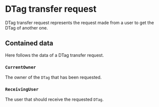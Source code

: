 # DTag transfer request
DTag transfer request represents the request made from a user to get the DTag of another one.
 
## Contained data
Here follows the data of a DTag transfer request. 

### `CurrentOwner`
The owner of the `DTag` that has been requested.

### `ReceivingUser`
The user that should receive the requested `DTag`. 